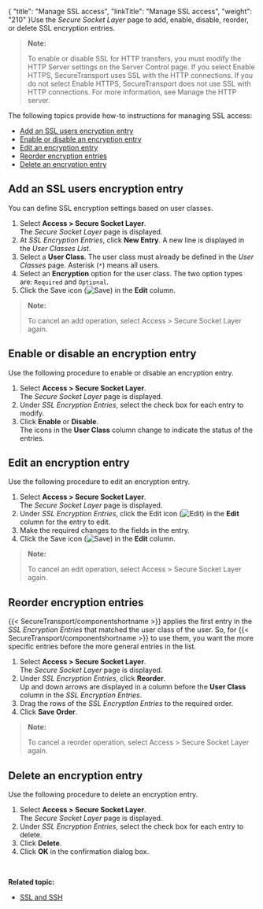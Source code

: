 {
    "title": "Manage SSL access",
    "linkTitle": "Manage SSL access",
    "weight": "210"
}Use the *Secure Socket Layer* page to add, enable, disable, reorder, or delete SSL encryption entries.

> **Note:**
>
> To enable or disable SSL for HTTP transfers, you must modify the HTTP Server settings on the Server Control page. If you select Enable HTTPS, SecureTransport uses SSL with the HTTP connections. If you do not select Enable HTTPS, SecureTransport does not use SSL with HTTP connections. For more information, see Manage the HTTP server.

The following topics provide how-to instructions for managing SSL access:

-   [Add an SSL users encryption entry](#Add)
-   [Enable or disable an encryption entry](#Enable_encrypt)
-   [Edit an encryption entry](#Edit)
-   [Reorder encryption entries](#Reorder)
-   [Delete an encryption entry](#Delete)

<span id="Add"></span>

## Add an SSL users encryption entry

You can define SSL encryption settings based on user classes.

1.  Select **Access > Secure Socket Layer**.  
    The *Secure Socket Layer* page is displayed.
2.  At *SSL Encryption Entries*, click **New Entry**. A new line is displayed in the *User Classes List*.
3.  Select a **User Class**. The user class must already be defined in the *User Classes* page. Asterisk (`*`) means all users.
4.  Select an **Encryption** option for the user class. The two option types are: `Required` and `Optional`.
5.  Click the Save icon (![Save](/Images/SecureTransport/SaveIcon_13x13.png)) in the **Edit** column.

> **Note:**
>
> To cancel an add operation, select Access &gt; Secure Socket Layer again.

<span id="Enable_encrypt"></span>

## Enable or disable an encryption entry

Use the following procedure to enable or disable an encryption entry.

1.  Select **Access > Secure Socket Layer**.  
    The *Secure Socket Layer* page is displayed.
2.  Under *SSL Encryption Entries*, select the check box for each entry to modify.
3.  Click **Enable** or **Disable**.  
    The icons in the **User Class** column change to indicate the status of the entries.

<span id="Edit"></span>

## Edit an encryption entry

Use the following procedure to edit an encryption entry.

1.  Select **Access > Secure Socket Layer**.  
    The *Secure Socket Layer* page is displayed.
2.  Under *SSL Encryption Entries*, click the Edit icon (![Edit](/Images/SecureTransport/EditIcon_12x13.png)) in the **Edit** column for the entry to edit.
3.  Make the required changes to the fields in the entry.
4.  Click the Save icon (![Save](/Images/SecureTransport/SaveIcon_13x13.png)) in the **Edit** column.

> **Note:**
>
> To cancel an edit operation, select Access &gt; Secure Socket Layer again.

<span id="Reorder"></span>

## Reorder encryption entries

{{< SecureTransport/componentshortname  >}} applies the first entry in the *SSL Encryption Entries* that matched the user class of the user. So, for {{< SecureTransport/componentshortname  >}} to use them, you want the more specific entries before the more general entries in the list.

1.  Select **Access > Secure Socket Layer**.  
    The *Secure Socket Layer* page is displayed.
2.  Under *SSL Encryption Entries*, click **Reorder**.  
    Up and down arrows are displayed in a column before the **User Class** column in the *SSL Encryption Entries*.
3.  Drag the rows of the *SSL Encryption Entries* to the required order.
4.  Click **Save Order**.

> **Note:**
>
> To cancel a reorder operation, select Access &gt; Secure Socket Layer again.

<span id="Delete"></span>

## Delete an encryption entry

Use the following procedure to delete an encryption entry.

1.  Select **Access > Secure Socket Layer**.  
    The *Secure Socket Layer* page is displayed.
2.  Under *SSL Encryption Entries*, select the check box for each entry to delete.
3.  Click **Delete**.
4.  Click **OK** in the confirmation dialog box.

 

**Related topic:**

-   [SSL and SSH](../c_st_ssl_ssh_new)
